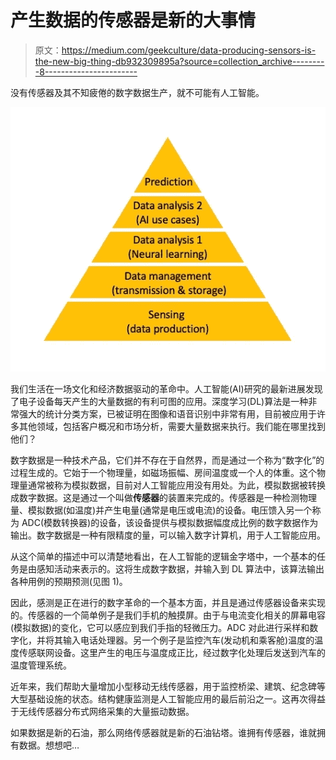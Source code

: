 # 产生数据的传感器是新的大事情

> 原文：<https://medium.com/geekculture/data-producing-sensors-is-the-new-big-thing-db932309895a?source=collection_archive---------8----------------------->

没有传感器及其不知疲倦的数字数据生产，就不可能有人工智能。

![](img/6d71f7949c22992280d9da5fbbfe32b8.png)

我们生活在一场文化和经济数据驱动的革命中。人工智能(AI)研究的最新进展发现了电子设备每天产生的大量数据的有利可图的应用。深度学习(DL)算法是一种非常强大的统计分类方案，已被证明在图像和语音识别中非常有用，目前被应用于许多其他领域，包括客户概况和市场分析，需要大量数据来执行。我们能在哪里找到他们？

数字数据是一种技术产品，它们并不存在于自然界，而是通过一个称为“数字化”的过程生成的。它始于一个物理量，如磁场振幅、房间温度或一个人的体重。这个物理量通常被称为模拟数据，目前对人工智能应用没有用处。为此，模拟数据被转换成数字数据。这是通过一个叫做**传感器**的装置来完成的。传感器是一种检测物理量、模拟数据(如温度)并产生电量(通常是电压或电流)的设备。电压馈入另一个称为 ADC(模数转换器)的设备，该设备提供与模拟数据幅度成比例的数字数据作为输出。数字数据是一种有限精度的量，可以输入数字计算机，用于人工智能应用。

从这个简单的描述中可以清楚地看出，在人工智能的逻辑金字塔中，一个基本的任务是由感知活动来表示的。这将生成数字数据，并输入到 DL 算法中，该算法输出各种用例的预期预测(见图 1)。

因此，感测是正在进行的数字革命的一个基本方面，并且是通过传感器设备来实现的。传感器的一个简单例子是我们手机的触摸屏。由于与电流变化相关的屏幕电容(模拟数据)的变化，它可以感应到我们手指的轻微压力。ADC 对此进行采样和数字化，并将其输入电话处理器。另一个例子是监控汽车(发动机和乘客舱)温度的温度传感联网设备。这里产生的电压与温度成正比，经过数字化处理后发送到汽车的温度管理系统。

近年来，我们帮助大量增加小型移动无线传感器，用于监控桥梁、建筑、纪念碑等大型基础设施的状态。结构健康监测是人工智能应用的最后前沿之一。这再次得益于无线传感器分布式网络采集的大量振动数据。

如果数据是新的石油，那么网络传感器就是新的石油钻塔。谁拥有传感器，谁就拥有数据。想想吧…